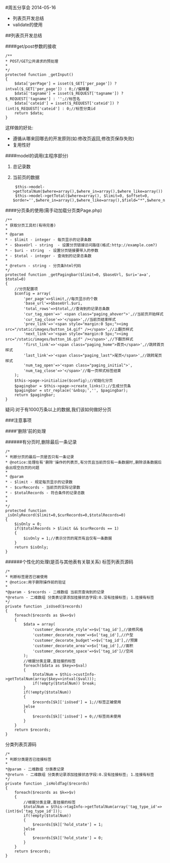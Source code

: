 #周五分享会  2014-05-16
* 列表页开发总结
* validate的使用

##列表页开发总结

####get/post参数的接收

    /**
    * POST/GET公共请求的预处理
    *
    */
    protected function _getInput()
    {
        $data['perPage'] = isset($_GET['per_page']) ? intval($_GET['per_page']) : 0;//偏移量
        $data['tagname'] = isset($_REQUEST['tagname']) ? $_REQUEST['tagname'] : '';//标签名
        $data['cateid'] = isset($_REQUEST['cateid']) ? (int)$_REQUEST['cateid'] : 0;//标签分类id
        return $data;
    }

这样做的好处:
* 遵循从哪来回哪去的开发原则(如:修改页返回,修改页保存失败)
* 复用性好

####model的调用(主程序部分)

1. 总记录数
2. 当前页的数据  

        $this->model->getTotalNum($where=array(),$where_in=array(),$where_like=array())
        $this->model->getTotal($where=array(), $limit=0, $offset=0, $order='',$where_in=array(),$where_like=array(),$field="*",$where_not_in=array())

####分页条的使用(需手动加载分页类Page.php)

    /**
    * 获取分页工具栏(有待完善)
    *
    * @param
    * - $limit - integer - 每页显示的记录条数
    * - $baseUrl - string  - 设置分页链接访问路径(格式:http://example.com?)
    * - $uri - string  - 设置分页链接要带入的参数
    * - $total - integer - 查询到的记录总条数
    *
    * @return - string - 分页条html代码
    */
    protected function _getPagingbar($limit=0, $baseUrl, $uri='a=a', $total=0)
    {
        //分页配置项
        $config = array(
            'per_page'=>$limit,//每页显示的个数
            'base_url'=>$baseUrl.$uri,
            'total_rows'=>$total,//查询到的记录总条数
            'cur_tag_open'=>' <span class="paging_ahover">',//当前页开始样式
            'cur_tag_close'=>'</span>',//当前页结束样式
            'prev_link'=>'<span style="margin:0 5px;"><img src="/static/images/button_14.gif" /></span>',//上翻页样式
            'next_link'=>'<span style="margin:0 5px;"><img src="/static/images/button_16.gif" /></span>',//下翻页样式
            'first_link'=>'<span class="paging_home">首页</span>',//跳转首页样式
            'last_link'=>'<span class="paging_last">尾页</span>',//跳转尾页样式
            'num_tag_open'=>'<span class="paging_initial">',
            'num_tag_close'=>'</span>'//每一页样式标签结束
        );
        $this->page->initialize($config);//初始化分页
        $pagingbar = $this->page->create_links();//生成分页条
        $pagingbar = str_replace('&nbsp;','', $pagingbar);
        return $pagingbar;
    }

疑问:对于有1000万条以上的数据,我们该如何做好分页

###注意事项

####'删除'前的处理

######有分页时,删除最后一条记录

    /*
    * 判断分页的最后一页是否只有一条记录
    * @notice:处理在有'删除'操作的列表页,有分页且当前页仅有一条数据时,删除该条数据后会出现空白页的问题
    *
    * @param
    * - $limit - 规定每页显示的记录数
    * - $curRecords - 当前页的实际记录数
    * - $totalRecords - 符合条件的记录总数
    *
    *
    */
    protected function _isOnlyRecord($limit=0,$curRecords=0,$totalRecords=0)
    {
        $isOnly = 0;
        if($totalRecords > $limit && $curRecords == 1)
        {
            $isOnly = 1;//表示分页的尾页有且仅有一条数据
        }
        return $isOnly;
    }

######个性化的处理(是否与其他表有关联关系)
标签列表页源码

    /*
    * 判断标签是否已被使用
    * @notice:用于删除操作前的验证
    *
    *@param - $records - 二维数组 当前页查询到的记录
    *@return - 二维数组 分类表记录添加挂接状态字段:0.没有挂接标签; 1.挂接有标签
    */
    private function _isUsed($records)
    {
        foreach($records as $k=>$v)
        {
            $data = array(
                'customer_decorate_style'=>$v['tag_id'],//装修风格
                'customer_decorate_room'=>$v['tag_id'],//户型
                'customer_decorate_budget'=>$v['tag_id'],//预算
                'customer_decorate_area'=>$v['tag_id'],//面积
                'customer_decorate_space'=>$v['tag_id']//空间
            );
            //根据分类主键,查挂接的标签
            foreach($data as $key=>$val)
            {
                $totalNum = $this->custInfo->getTotalNum(array($key=>intval($val)));
                if(!empty($totalNum)) break;
            }
            if(!empty($totalNum))
            {
                $records[$k]['isUsed'] = 1;//标签正被使用
            }else
            {
                $records[$k]['isUsed'] = 0;//标签尚未使用
            }
        }
        return $records;
    }

分类列表页源码

    /*
    * 判断分类是否已挂接标签
    *
    *@param - 二维数组 分类表记录
    *@return - 二维数组 分类表记录添加挂接状态字段:0.没有挂接标签; 1.挂接有标签
    */
    private function _isHoldTag($records)
    {
        foreach($records as $k=>$v)
        {
            //根据分类主键,查挂接的标签
            $totalNum = $this->tagInfo->getTotalNum(array('tag_type_id'=>(int)$v['tag_type_id']));
            if(!empty($totalNum))
            {
                $records[$k]['hold_state'] = 1;
            }else
            {
                $records[$k]['hold_state'] = 0;
            }
        }
        return $records;
    }
